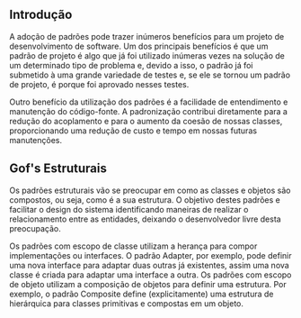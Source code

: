 ## Introdução


A adoção de padrões pode trazer inúmeros benefícios para um projeto de desenvolvimento de  software. Um dos principais benefícios é que um padrão de projeto é algo que já foi utilizado inúmeras vezes na solução de um determinado tipo de problema e, devido a isso, o padrão já foi submetido à uma grande variedade de testes e, se ele se tornou um padrão de projeto, é porque foi aprovado nesses testes.

Outro benefício da utilização dos padrões é a facilidade de entendimento e manutenção do código-fonte. A padronização contribui diretamente para a redução do acoplamento e para o aumento da coesão de nossas classes, proporcionando uma redução de custo e tempo em nossas futuras manutenções.

## Gof's Estruturais

Os padrões estruturais vão se preocupar em como as classes e objetos são compostos, ou seja, como é a sua estrutura. O objetivo destes padrões e facilitar o design do sistema identificando maneiras de realizar o relacionamento entre as entidades, deixando o desenvolvedor livre desta preocupação.

Os padrões com escopo de classe utilizam a herança para compor implementações ou interfaces. O padrão Adapter, por exemplo, pode definir uma nova interface para adaptar duas outras já existentes, assim uma nova classe é criada para adaptar uma interface a outra. Os padrões com escopo de objeto utilizam a composição de objetos para definir uma estrutura. Por exemplo, o padrão Composite define (explicitamente) uma estrutura de hierárquica para classes primitivas e compostas em um objeto.
